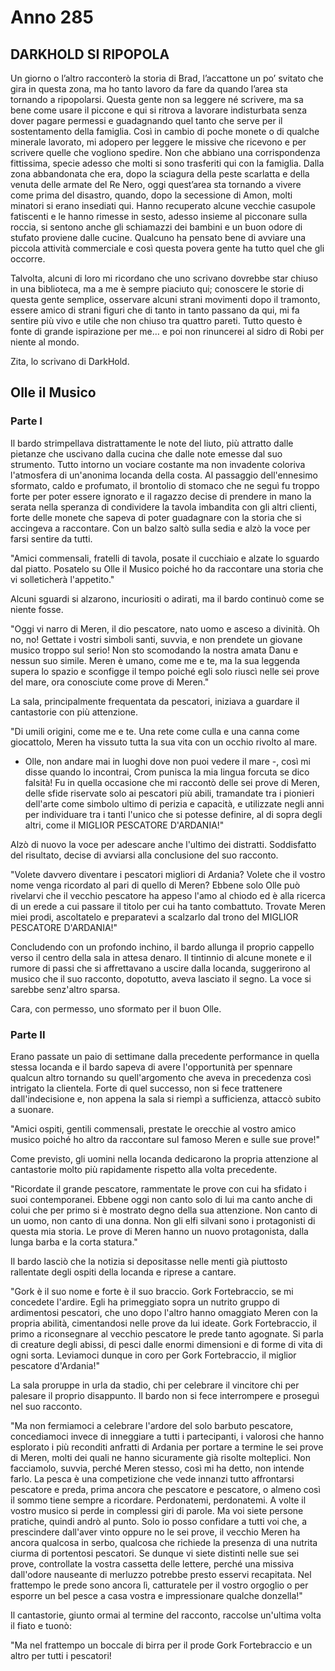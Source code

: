 # Anno 285


## DARKHOLD SI RIPOPOLA

Un giorno o l’altro racconterò la storia di Brad, l’accattone un po’ svitato che gira in questa zona, ma ho tanto lavoro da fare da quando l’area sta tornando a ripopolarsi. Questa gente non sa leggere né scrivere, ma sa bene come usare il piccone e qui si ritrova a lavorare indisturbata senza dover pagare permessi e guadagnando quel tanto che serve per il sostentamento della famiglia. Così in cambio di poche monete o di qualche minerale lavorato, mi adopero per leggere le missive che ricevono e per scrivere quelle che vogliono spedire. Non che abbiano una corrispondenza fittissima, specie adesso che molti si sono trasferiti qui con la famiglia. Dalla zona abbandonata che era, dopo la sciagura della peste scarlatta e della venuta delle armate del Re Nero, oggi quest’area sta tornando a vivere come prima del disastro, quando, dopo la secessione di Amon, molti minatori si erano insediati qui. Hanno recuperato alcune vecchie casupole fatiscenti e le hanno rimesse in sesto, adesso insieme al picconare sulla roccia, si sentono anche gli schiamazzi dei bambini e un buon odore di stufato proviene dalle cucine. Qualcuno ha pensato bene di avviare una piccola attività commerciale e così questa povera gente ha tutto quel che gli occorre.

Talvolta, alcuni di loro mi ricordano che uno scrivano dovrebbe star chiuso in una biblioteca, ma a me è sempre piaciuto qui; conoscere le storie di questa gente semplice, osservare alcuni strani movimenti dopo il tramonto, essere amico di strani figuri che di tanto in tanto passano da qui, mi fa sentire più vivo e utile che non chiuso tra quattro pareti. Tutto questo è fonte di grande ispirazione per me… e poi non rinuncerei al sidro di Robi per niente al mondo.

Zita, lo scrivano di DarkHold.

## Olle il Musico

### Parte I

Il bardo strimpellava distrattamente le note del liuto, più attratto dalle pietanze che uscivano dalla cucina che dalle note emesse dal suo strumento. Tutto intorno un vociare costante ma non invadente coloriva l'atmosfera di un'anonima locanda della costa. Al passaggio dell'ennesimo sformato, caldo e profumato, il brontolio di stomaco che ne seguì fu troppo forte per poter essere ignorato e il ragazzo decise di prendere in mano la serata nella speranza di condividere la tavola imbandita con gli altri clienti, forte delle monete che sapeva di poter guadagnare con la storia che si accingeva a raccontare.
Con un balzo saltò sulla sedia e alzò la voce per farsi sentire da tutti.

"Amici commensali, fratelli di tavola, posate il cucchiaio e alzate lo sguardo dal piatto. Posatelo su Olle il Musico poiché ho da raccontare una storia che vi solleticherà l'appetito."

Alcuni sguardi si alzarono, incuriositi o adirati, ma il bardo continuò come se niente fosse.

"Oggi vi narro di Meren, il dio pescatore, nato uomo e asceso a divinità.
Oh no, no! Gettate i vostri simboli santi, suvvia, e non prendete un giovane musico troppo sul serio! Non sto scomodando la nostra amata Danu e nessun suo simile.
Meren è umano, come me e te, ma la sua leggenda supera lo spazio e sconfigge il tempo poiché egli solo riuscì nelle sei prove del mare, ora conosciute come prove di Meren."

La sala, principalmente frequentata da pescatori, iniziava a guardare il cantastorie con più attenzione.

"Di umili origini, come me e te. Una rete come culla e una canna come giocattolo, Meren ha vissuto tutta la sua vita con un occhio rivolto al mare.
- Olle, non andare mai in luoghi dove non puoi vedere il mare -, così mi disse quando lo incontrai, Crom punisca la mia lingua forcuta se dico falsità!
Fu in quella occasione che mi raccontò delle sei prove di Meren, delle sfide riservate solo ai pescatori più abili, tramandate tra i pionieri dell'arte come simbolo ultimo di perizia e capacità, e utilizzate negli anni per individuare tra i tanti l'unico che si potesse definire, al di sopra degli altri, come il MIGLIOR PESCATORE D'ARDANIA!"

Alzò di nuovo la voce per adescare anche l'ultimo dei distratti. Soddisfatto del risultato, decise di avviarsi alla conclusione del suo racconto.

"Volete davvero diventare i pescatori migliori di Ardania? Volete che il vostro nome venga ricordato al pari di quello di Meren? Ebbene solo Olle può rivelarvi che il vecchio pescatore ha appeso l'amo al chiodo ed è alla ricerca di un erede a cui passare il titolo per cui ha tanto combattuto.
Trovate Meren miei prodi, ascoltatelo e preparatevi a scalzarlo dal trono del MIGLIOR PESCATORE D'ARDANIA!"

Concludendo con un profondo inchino, il bardo allunga il proprio cappello verso il centro della sala in attesa denaro.
Il tintinnio di alcune monete e il rumore di passi che si affrettavano a uscire dalla locanda, suggerirono al musico che il suo racconto, dopotutto, aveva lasciato il segno. La voce si sarebbe senz'altro sparsa.

Cara, con permesso, uno sformato per il buon Olle.

### Parte II

Erano passate un paio di settimane dalla precedente performance in quella stessa locanda e il bardo sapeva di avere l'opportunità per spennare qualcun altro tornando su quell'argomento che aveva in precedenza così intrigato la clientela. Forte di quel successo, non si fece trattenere dall'indecisione e, non appena la sala si riempì a sufficienza, attaccò subito a suonare.

"Amici ospiti, gentili commensali, prestate le orecchie al vostro amico musico poiché ho altro da raccontare sul famoso Meren e sulle sue prove!"

Come previsto, gli uomini nella locanda dedicarono la propria attenzione al cantastorie molto più rapidamente rispetto alla volta precedente.

"Ricordate il grande pescatore, rammentate le prove con cui ha sfidato i suoi contemporanei. Ebbene oggi non canto solo di lui ma canto anche di colui che per primo si è mostrato degno della sua attenzione. Non canto di un uomo, non canto di una donna. Non gli elfi silvani sono i protagonisti di questa mia storia. Le prove di Meren hanno un nuovo protagonista, dalla lunga barba e la corta statura."

Il bardo lasciò che la notizia si depositasse nelle menti già piuttosto rallentate degli ospiti della locanda e riprese a cantare.

"Gork è il suo nome e forte è il suo braccio. Gork Fortebraccio, se mi concedete l'ardire. Egli ha primeggiato sopra un nutrito gruppo di ardimentosi pescatori, che uno dopo l'altro hanno omaggiato Meren con la propria abilità, cimentandosi nelle prove da lui ideate.
Gork Fortebraccio, il primo a riconsegnare al vecchio pescatore le prede tanto agognate. Si parla di creature degli abissi, di pesci dalle enormi dimensioni e di forme di vita di ogni sorta.
Leviamoci dunque in coro per Gork Fortebraccio, il miglior pescatore d'Ardania!"

La sala proruppe in urla da stadio, chi per celebrare il vincitore chi per palesare il proprio disappunto. Il bardo non si fece interrompere e proseguì nel suo racconto.

"Ma non fermiamoci a celebrare l'ardore del solo barbuto pescatore, concediamoci invece di inneggiare a tutti i partecipanti, i valorosi che hanno esplorato i più reconditi anfratti di Ardania per portare a termine le sei prove di Meren, molti dei quali ne hanno sicuramente già risolte molteplici.
Non facciamolo, suvvia, perché Meren stesso, così mi ha detto, non intende farlo. La pesca è una competizione che vede innanzi tutto affrontarsi pescatore e preda, prima ancora che pescatore e pescatore, o almeno così il sommo tiene sempre a ricordare.
Perdonatemi, perdonatemi. A volte il vostro musico si perde in complessi giri di parole. Ma voi siete persone pratiche, quindi andrò al punto. Solo io posso confidare a tutti voi che, a prescindere dall'aver vinto oppure no le sei prove, il vecchio Meren ha ancora qualcosa in serbo, qualcosa che richiede la presenza di una nutrita ciurma di portentosi pescatori. Se dunque vi siete distinti nelle sue sei prove, controllate la vostra cassetta delle lettere, perché una missiva dall'odore nauseante di merluzzo potrebbe presto esservi recapitata.
Nel frattempo le prede sono ancora lì, catturatele per il vostro orgoglio o per esporre un bel pesce a casa vostra e impressionare qualche donzella!"

Il cantastorie, giunto ormai al termine del racconto, raccolse un'ultima volta il fiato e tuonò:

"Ma nel frattempo un boccale di birra per il prode Gork Fortebraccio e un altro per tutti i pescatori!
